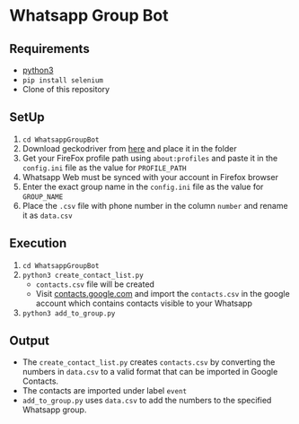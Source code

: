 # Whatsapp Group Bot


## Requirements
- [python3](https://www.python.org/downloads/)
- `pip install selenium`
- Clone of this repository

## SetUp

1. `cd WhatsappGroupBot`
2. Download geckodriver from [here](https://github.com/mozilla/geckodriver/releases) and place it in the folder
3. Get your FireFox profile path using `about:profiles` and paste it in the `config.ini` file as the value for `PROFILE_PATH`
4. Whatsapp Web must be synced with your account in Firefox browser
5. Enter the exact group name in the `config.ini` file as the value for `GROUP_NAME`
6. Place the `.csv` file with phone number in the column `number` and rename it as `data.csv`

## Execution
1. `cd WhatsappGroupBot`
2. `python3 create_contact_list.py`
   -  `contacts.csv` file will be created
   -  Visit [contacts.google.com](https://contacts.google.com/) and import the `contacts.csv` in the google account which contains contacts visible to your Whatsapp 
3. `python3 add_to_group.py`


## Output
- The `create_contact_list.py` creates `contacts.csv` by converting the numbers in `data.csv` to a valid format that can be imported in Google Contacts.
- The contacts are imported under label `event` 
- `add_to_group.py` uses `data.csv` to add the numbers to the specified Whatsapp group.



